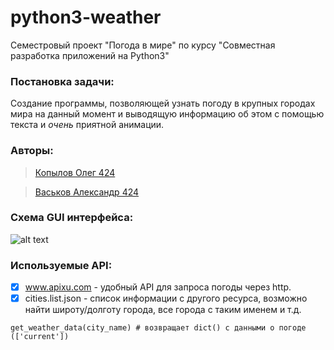 # python3-weather
Семестровый проект "Погода в мире" по курсу "Совместная разработка приложений на Python3" 
### Постановка задачи: 
Создание программы, позволяющей узнать погоду в крупных городах мира на данный момент и выводящую информацию об этом с помощью текста и *очень* приятной анимации. 
### Авторы: 
> [Копылов Олег 424](https://github.com/Kopylov-Oleg)

> [Васьков Александр 424](https://github.com/AVasK)
### Схема GUI интерфейса:
![alt text](https://pp.userapi.com/c854128/v854128419/26f3e/N55nEweiqCY.jpg)

### Используемые API:
- [x] www.apixu.com - удобный API для запроса погоды через http.
- [x] cities.list.json - список информации с другого ресурса, возможно найти широту/долготу города, все города с таким именем и т.д.

```python3
get_weather_data(city_name) # возвращает dict() с данными о погоде (['current'])

```
